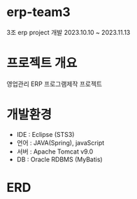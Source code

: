 # erp-team3
3조 erp project 개발
2023.10.10 ~ 2023.11.13

# 프로젝트 개요
영업관리 ERP 프로그램제작 프로젝트

# 개발환경
<ul>
  <li>IDE : Eclipse (STS3)</li>
  <li>언어 : JAVA(Spring), javaScript</li>
  <li>서버 : Apache Tomcat v9.0</li>
  <li>DB : Oracle RDBMS (MyBatis)</li>

  
</ul>

# ERD
